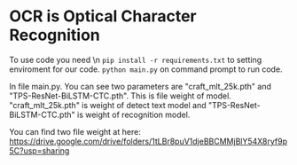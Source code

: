 # OCR is Optical Character Recognition
To use code you need \n
`pip install -r requirements.txt` to setting enviroment for our code.
`python main.py` on command prompt to run code.

In file main.py. You can see two parameters are "craft_mlt_25k.pth" and "TPS-ResNet-BiLSTM-CTC.pth". This is file weight of model. "craft_mlt_25k.pth" is weight of detect text model and "TPS-ResNet-BiLSTM-CTC.pth" is weight of recognition model.

You can find two file weight at here: 
https://drive.google.com/drive/folders/1tLBr8puV1djeBBCMMjBlY54X8ryf9p5C?usp=sharing
